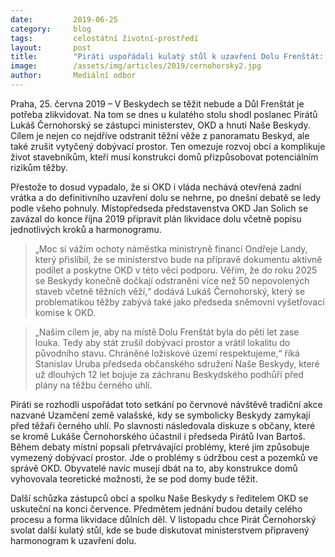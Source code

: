 ```yaml
---
date:         2019-06-25
category:     blog
tags:         celostátní životní-prostředí
layout:       post
title:        "Piráti uspořádali kulatý stůl k uzavření Dolu Frenštát: Těžní věže by měly zmizet do 6 let"
image:        /assets/img/articles/2019/cernohorsky2.jpg
author:       Mediální odbor
---
```



Praha, 25. června 2019 – V Beskydech se těžit nebude a Důl Frenštát je potřeba zlikvidovat. Na tom se dnes u kulatého stolu shodl poslanec Pirátů Lukáš Černohorský se zástupci ministerstev, OKD a hnutí Naše Beskydy. Cílem je nejen co nejdříve odstranit těžní věže z panoramatu Beskyd, ale také zrušit vytyčený dobývací prostor. Ten omezuje rozvoj obcí a komplikuje život stavebníkům, kteří musí konstrukci domů přizpůsobovat potenciálním rizikům těžby. 

Přestože to dosud vypadalo, že si OKD i vláda nechává otevřená zadní vrátka a do definitivního uzavření dolu se nehrne, po dnešní debatě se ledy podle všeho pohnuly. Místopředseda představenstva OKD Jan Solich se zavázal do konce října 2019 připravit plán likvidace dolu včetně popisu jednotlivých kroků a harmonogramu.

> „Moc si vážím ochoty náměstka ministryně financí Ondřeje Landy, který přislíbil, že se ministerstvo bude na přípravě dokumentu aktivně podílet a poskytne OKD v této věci podporu. Věřím, že do roku 2025 se Beskydy konečně dočkají odstranění více než 50 nepovolených staveb včetně těžních věží,“ dodává Lukáš Černohorský, který se problematikou těžby zabývá také jako předseda sněmovní vyšetřovací komise k OKD. 

> „Našim cílem je, aby na místě Dolu Frenštát byla do pěti let zase louka. Tedy aby stát zrušil dobývací prostor a vrátil lokalitu do původního stavu. Chráněné ložiskové území respektujeme,“ říká Stanislav Uruba předseda občanského sdružení Naše Beskydy, které už dlouhých 12 let bojuje za záchranu Beskydského podhůří před plány na těžbu černého uhlí.

Piráti se rozhodli uspořádat toto setkání po červnové návštěvě tradiční akce nazvané Uzamčení země valašské, kdy se symbolicky Beskydy zamykají před těžaři černého uhlí. Po slavnosti následovala diskuze s občany, které se kromě Lukáše Černohorského účastnil i předseda Pirátů Ivan Bartoš. Během debaty místní popsali přetrvávající problémy, které jim způsobuje vymezený dobývací prostor. Jde o problémy s údržbou cest a pozemků ve správě OKD. Obyvatelé navíc musejí dbát na to, aby konstrukce domů vyhovovala teoretické možnosti, že se pod domy bude těžit.

Další schůzka zástupců obcí a spolku Naše Beskydy s ředitelem OKD se uskuteční na konci července. Předmětem jednání budou detaily celého procesu a forma likvidace důlních děl. V listopadu chce Pirát Černohorský svolat další kulatý stůl, kde se bude diskutovat ministerstvem připravený harmonogram k uzavření dolu. 
